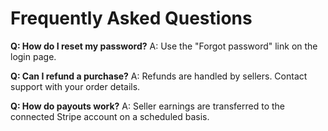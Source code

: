 # Frequently Asked Questions

**Q: How do I reset my password?**
A: Use the "Forgot password" link on the login page.

**Q: Can I refund a purchase?**
A: Refunds are handled by sellers. Contact support with your order details.

**Q: How do payouts work?**
A: Seller earnings are transferred to the connected Stripe account on a scheduled basis.
